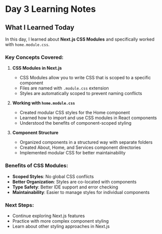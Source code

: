 # Day 3 Learning Notes

## What I Learned Today

In this day, I learned about **Next.js CSS Modules** and specifically worked with `home.module.css`.

### Key Concepts Covered:

1. **CSS Modules in Next.js**
   - CSS Modules allow you to write CSS that is scoped to a specific component
   - Files are named with `.module.css` extension
   - Styles are automatically scoped to prevent naming conflicts

2. **Working with `home.module.css`**
   - Created modular CSS styles for the Home component
   - Learned how to import and use CSS modules in React components
   - Understood the benefits of component-scoped styling

3. **Component Structure**
   - Organized components in a structured way with separate folders
   - Created About, Home, and Services component directories
   - Implemented modular CSS for better maintainability

### Benefits of CSS Modules:
- **Scoped Styles**: No global CSS conflicts
- **Better Organization**: Styles are co-located with components
- **Type Safety**: Better IDE support and error checking
- **Maintainability**: Easier to manage styles for individual components

### Next Steps:
- Continue exploring Next.js features
- Practice with more complex component styling
- Learn about other styling approaches in Next.js 